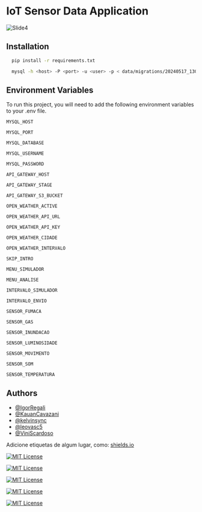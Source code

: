 
# IoT Sensor Data Application
![Slide4](https://github.com/CCO-HomeSentinel/iot-simulator/assets/70069239/9ae598a2-36b0-4673-bae2-eff4340c211d)

## Installation

```bash
  pip install -r requirements.txt
```
```bash
  mysql -h <host> -P <port> -u <user> -p < data/migrations/20240517_130400__script.sql  
```


## Environment Variables

To run this project, you will need to add the following environment variables to your .env file.

`MYSQL_HOST`

`MYSQL_PORT`

`MYSQL_DATABASE`

`MYSQL_USERNAME`

`MYSQL_PASSWORD`


`API_GATEWAY_HOST`

`API_GATEWAY_STAGE`

`API_GATEWAY_S3_BUCKET`


`OPEN_WEATHER_ACTIVE`

`OPEN_WEATHER_API_URL`

`OPEN_WEATHER_API_KEY`

`OPEN_WEATHER_CIDADE`

`OPEN_WEATHER_INTERVALO`


`SKIP_INTRO`

`MENU_SIMULADOR`

`MENU_ANALISE`

`INTERVALO_SIMULADOR`

`INTERVALO_ENVIO`


`SENSOR_FUMACA`

`SENSOR_GAS`

`SENSOR_INUNDACAO`

`SENSOR_LUMINOSIDADE`

`SENSOR_MOVIMENTO`

`SENSOR_SOM`

`SENSOR_TEMPERATURA`


## Authors

- [@IgorRegali](https://www.github.com/IgorRegali)
- [@KauanCavazani](https://www.github.com/KauanCavazani)
- [@kelvinsync](https://www.github.com/kelvinsync)
- [@leovasc5](https://www.github.com/leovasc5)
- [@ViniScardoso](https://www.github.com/ViniScardoso)



Adicione etiquetas de algum lugar, como: [shields.io](https://shields.io/)

[![MIT License](https://img.shields.io/badge/License-MIT-green.svg)](https://choosealicense.com/licenses/mit/)

[![MIT License](https://img.shields.io/badge/language-python-blue.svg)](https://choosealicense.com/licenses/mit/)

[![MIT License](https://img.shields.io/badge/database-mysql-yellow.svg)](https://choosealicense.com/licenses/mit/)

[![MIT License](https://img.shields.io/badge/cloud-aws-black.svg)](https://choosealicense.com/licenses/mit/)

[![MIT License](https://img.shields.io/badge/cloud-azure-black.svg)](https://choosealicense.com/licenses/mit/)

